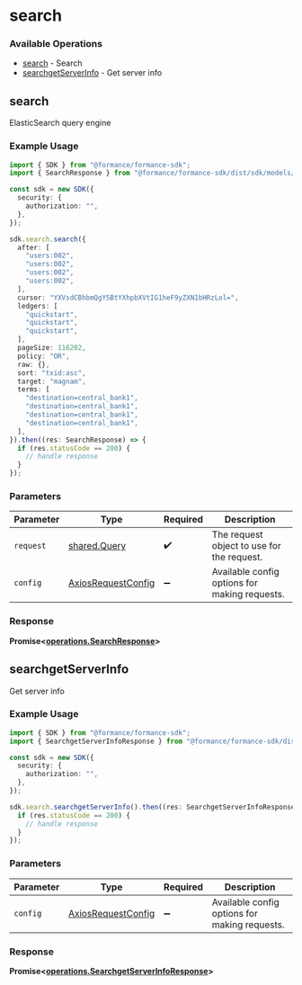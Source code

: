 # search

### Available Operations

* [search](#search) - Search
* [searchgetServerInfo](#searchgetserverinfo) - Get server info

## search

ElasticSearch query engine

### Example Usage

```typescript
import { SDK } from "@formance/formance-sdk";
import { SearchResponse } from "@formance/formance-sdk/dist/sdk/models/operations";

const sdk = new SDK({
  security: {
    authorization: "",
  },
});

sdk.search.search({
  after: [
    "users:002",
    "users:002",
    "users:002",
    "users:002",
  ],
  cursor: "YXVsdCBhbmQgYSBtYXhpbXVtIG1heF9yZXN1bHRzLol=",
  ledgers: [
    "quickstart",
    "quickstart",
    "quickstart",
  ],
  pageSize: 116202,
  policy: "OR",
  raw: {},
  sort: "txid:asc",
  target: "magnam",
  terms: [
    "destination=central_bank1",
    "destination=central_bank1",
    "destination=central_bank1",
    "destination=central_bank1",
  ],
}).then((res: SearchResponse) => {
  if (res.statusCode == 200) {
    // handle response
  }
});
```

### Parameters

| Parameter                                                    | Type                                                         | Required                                                     | Description                                                  |
| ------------------------------------------------------------ | ------------------------------------------------------------ | ------------------------------------------------------------ | ------------------------------------------------------------ |
| `request`                                                    | [shared.Query](../../models/shared/query.md)                 | :heavy_check_mark:                                           | The request object to use for the request.                   |
| `config`                                                     | [AxiosRequestConfig](https://axios-http.com/docs/req_config) | :heavy_minus_sign:                                           | Available config options for making requests.                |


### Response

**Promise<[operations.SearchResponse](../../models/operations/searchresponse.md)>**


## searchgetServerInfo

Get server info

### Example Usage

```typescript
import { SDK } from "@formance/formance-sdk";
import { SearchgetServerInfoResponse } from "@formance/formance-sdk/dist/sdk/models/operations";

const sdk = new SDK({
  security: {
    authorization: "",
  },
});

sdk.search.searchgetServerInfo().then((res: SearchgetServerInfoResponse) => {
  if (res.statusCode == 200) {
    // handle response
  }
});
```

### Parameters

| Parameter                                                    | Type                                                         | Required                                                     | Description                                                  |
| ------------------------------------------------------------ | ------------------------------------------------------------ | ------------------------------------------------------------ | ------------------------------------------------------------ |
| `config`                                                     | [AxiosRequestConfig](https://axios-http.com/docs/req_config) | :heavy_minus_sign:                                           | Available config options for making requests.                |


### Response

**Promise<[operations.SearchgetServerInfoResponse](../../models/operations/searchgetserverinforesponse.md)>**


